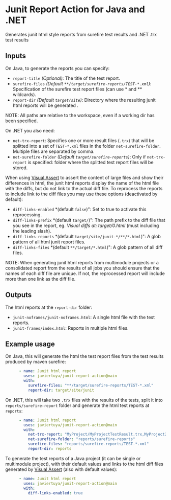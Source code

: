 # Junit Report Action for Java and .NET

Generates junit html style reports from surefire test results and .NET .trx test results

## Inputs

On Java, to generate the reports you can specify:

- `report-title` *(Optional)*: The title of the test report.
- `surefire-files` *(Default `**/target/surefire-reports/TEST-*.xml`)*: Specification of the surefire test report files (can use * and  ** wildcards).
- `report-dir` *(Default `target/site`)*: Directory where the resulting junit html reports will be generated .

NOTE: All paths are relative to the workspace, even if a working dir has been specified.

On .NET you also need:
- `net-trx-report`: Specifies one or more result files (`.trx`) that
  will be splitted into a set of `TEST-*.xml` files in the folder `net-surefire-folder`.
  Multiple files are separated by comma.
- `net-surefire-folder` *(Default `target/surefire-reports`)*: Only if `net-trx-report` is specified: 
  folder where the splitted test report files will be stored.

When using [Visual Assert](https://github.com/javiertuya/visual-assert) to assert the content of large files
and show their differences in html, the junit html reports display the name of the html file with the diffs,
but do not link to the actual diff file.
To reprocess the reports to include  link to the diff files you may use these options (deactivated by default):
- `diff-links-enabled` *(default `false`)": Set to true to activate this reprocessing.
- `diff-links-prefix` *(default `target/`)": The path prefix to the diff file that you see in the report, 
  eg. *Visual diffs at: target/0.html* (must including the leading slash).
- `diff-links-reports` *(default `target/site/junit-*/**/*.html`)": A glob pattern of all html junit report files.
- `diff-links-files` *(default `**/target/*.html`)": A glob pattern of all diff files.

NOTE: When generating junit html reports from multimodule projects or a consolidated report from the results of all jobs
you should ensure that the names of each diff file are unique.
If not, the reprocessed report will include more than one link as the diff file.

## Outputs

The html reports at the `report-dir` folder:
- `junit-noframes/junit-noframes.html`: A single html file with the test reports.
- `junit-frames/index.html`: Reports in multiple html files.

## Example usage

On Java, this will generate the html the test report files from the test results produced by maven surefire:

```yaml
      - name: Junit html report
        uses: javiertuya/junit-report-action@main
        with:
          surefire-files: "**/target/surefire-reports/TEST-*.xml"
          report-dir: target/site/junit
```

On .NET, this will take two `.trx` files with the results of the tests, split it
into `reports/surefire-report` folder and generate the html test reports at `reports`:

```yaml
      - name: Junit html report
        uses: javiertuya/junit-report-action@main
        with:
          net-trx-report: "MyProject/MyProjectTestResult.trx,MyProject2/MyProject2TestResult.trx"
          net-surefire-folder: "reports/surefire-reports"
          surefire-files: "reports/surefire-reports/TEST-*.xml"
          report-dir: reports
```

To generate the test reports of a Java project (it can be single or multimodule project),
with their default values and links to the html diff files generated by 
[Visual Assert](https://github.com/javiertuya/visual-assert) (also with default values):

```yaml
      - name: Junit html report
        uses: javiertuya/junit-report-action@main
        with:
          diff-links-enabled: true
```
